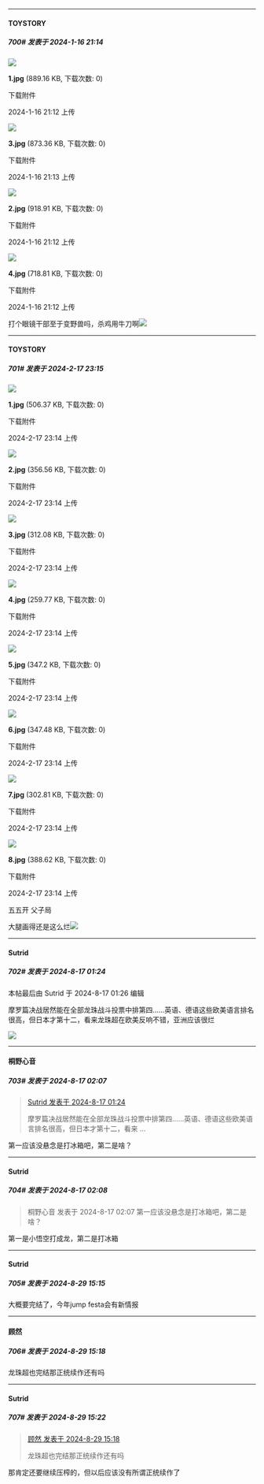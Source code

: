 
*****

####  TOYSTORY  
##### 700#       发表于 2024-1-16 21:14

<img src="https://img.saraba1st.com/forum/202401/16/211228yjb1uj58jbbbuuuh.jpg" referrerpolicy="no-referrer">

<strong>1.jpg</strong> (889.16 KB, 下载次数: 0)

下载附件

2024-1-16 21:12 上传

<img src="https://img.saraba1st.com/forum/202401/16/211314gn6r3r5lg66mlgml.jpg" referrerpolicy="no-referrer">

<strong>3.jpg</strong> (873.36 KB, 下载次数: 0)

下载附件

2024-1-16 21:13 上传

<img src="https://img.saraba1st.com/forum/202401/16/211236c00a0j566iei92jz.jpg" referrerpolicy="no-referrer">

<strong>2.jpg</strong> (918.91 KB, 下载次数: 0)

下载附件

2024-1-16 21:12 上传

<img src="https://img.saraba1st.com/forum/202401/16/211245vb7ttetimt7tbter.jpg" referrerpolicy="no-referrer">

<strong>4.jpg</strong> (718.81 KB, 下载次数: 0)

下载附件

2024-1-16 21:12 上传

打个眼镜干部至于变野兽吗，杀鸡用牛刀啊<img src="https://static.saraba1st.com/image/smiley/face2017/218.png" referrerpolicy="no-referrer">

*****

####  TOYSTORY  
##### 701#       发表于 2024-2-17 23:15

<img src="https://img.saraba1st.com/forum/202402/17/231426r3e6gy666uebr5pb.jpg" referrerpolicy="no-referrer">

<strong>1.jpg</strong> (506.37 KB, 下载次数: 0)

下载附件

2024-2-17 23:14 上传

<img src="https://img.saraba1st.com/forum/202402/17/231428y5mzn6amldztmnde.jpg" referrerpolicy="no-referrer">

<strong>2.jpg</strong> (356.56 KB, 下载次数: 0)

下载附件

2024-2-17 23:14 上传

<img src="https://img.saraba1st.com/forum/202402/17/231430dg8hhs8t2xkg0wdk.jpg" referrerpolicy="no-referrer">

<strong>3.jpg</strong> (312.08 KB, 下载次数: 0)

下载附件

2024-2-17 23:14 上传

<img src="https://img.saraba1st.com/forum/202402/17/231431m9ylys9s49vdehdi.jpg" referrerpolicy="no-referrer">

<strong>4.jpg</strong> (259.77 KB, 下载次数: 0)

下载附件

2024-2-17 23:14 上传

<img src="https://img.saraba1st.com/forum/202402/17/231433yka85jjeukgkbrfr.jpg" referrerpolicy="no-referrer">

<strong>5.jpg</strong> (347.2 KB, 下载次数: 0)

下载附件

2024-2-17 23:14 上传

<img src="https://img.saraba1st.com/forum/202402/17/231434l3pyes8z2t2z2stp.jpg" referrerpolicy="no-referrer">

<strong>6.jpg</strong> (347.48 KB, 下载次数: 0)

下载附件

2024-2-17 23:14 上传

<img src="https://img.saraba1st.com/forum/202402/17/231436e9n9nfo2mkxwkrmf.jpg" referrerpolicy="no-referrer">

<strong>7.jpg</strong> (302.81 KB, 下载次数: 0)

下载附件

2024-2-17 23:14 上传

<img src="https://img.saraba1st.com/forum/202402/17/231438zhu8uk6tbzrmu6b0.jpg" referrerpolicy="no-referrer">

<strong>8.jpg</strong> (388.62 KB, 下载次数: 0)

下载附件

2024-2-17 23:14 上传

五五开 父子局

大腿画得还是这么烂<img src="https://static.saraba1st.com/image/smiley/face2017/015.png" referrerpolicy="no-referrer">

*****

####  Sutrid  
##### 702#       发表于 2024-8-17 01:24

 本帖最后由 Sutrid 于 2024-8-17 01:26 编辑 

摩罗篇决战居然能在全部龙珠战斗投票中排第四......英语、德语这些欧美语言排名很高，但日本才第十二，看来龙珠超在欧美反响不错，亚洲应该很烂

<img src="https://img.feixue.cloud/2024/08/17/118b219b8c798.jpg" referrerpolicy="no-referrer">


*****

####  桐野心音  
##### 703#       发表于 2024-8-17 02:07

<blockquote><a href="httphttps://bbs.saraba1st.com/2b/forum.php?mod=redirect&amp;goto=findpost&amp;pid=65918027&amp;ptid=1949909" target="_blank">Sutrid 发表于 2024-8-17 01:24</a>

摩罗篇决战居然能在全部龙珠战斗投票中排第四......英语、德语这些欧美语言排名很高，但日本才第十二，看来 ...</blockquote>
第一应该没悬念是打冰箱吧，第二是啥？

*****

####  Sutrid  
##### 704#       发表于 2024-8-17 02:08

<blockquote>桐野心音 发表于 2024-8-17 02:07
第一应该没悬念是打冰箱吧，第二是啥？</blockquote>
第一是小悟空打成龙，第二是打冰箱

*****

####  Sutrid  
##### 705#       发表于 2024-8-29 15:15

大概要完结了，今年jump festa会有新情报

*****

####  顾然  
##### 706#       发表于 2024-8-29 15:18

龙珠超也完结那正统续作还有吗


*****

####  Sutrid  
##### 707#       发表于 2024-8-29 15:22

<blockquote><a href="httphttps://bbs.saraba1st.com/2b/forum.php?mod=redirect&amp;goto=findpost&amp;pid=66053959&amp;ptid=1949909" target="_blank">顾然 发表于 2024-8-29 15:18</a>

龙珠超也完结那正统续作还有吗</blockquote>
那肯定还要继续压榨的，但以后应该没有所谓正统续作了


